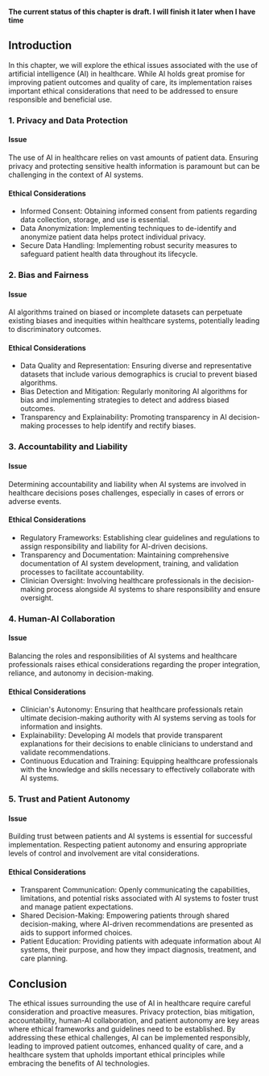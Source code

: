**The current status of this chapter is draft. I will finish it later when I have time**

Introduction
------------

In this chapter, we will explore the ethical issues associated with the use of artificial intelligence (AI) in healthcare. While AI holds great promise for improving patient outcomes and quality of care, its implementation raises important ethical considerations that need to be addressed to ensure responsible and beneficial use.

### 1. Privacy and Data Protection

#### Issue

The use of AI in healthcare relies on vast amounts of patient data. Ensuring privacy and protecting sensitive health information is paramount but can be challenging in the context of AI systems.

#### Ethical Considerations

* Informed Consent: Obtaining informed consent from patients regarding data collection, storage, and use is essential.
* Data Anonymization: Implementing techniques to de-identify and anonymize patient data helps protect individual privacy.
* Secure Data Handling: Implementing robust security measures to safeguard patient health data throughout its lifecycle.

### 2. Bias and Fairness

#### Issue

AI algorithms trained on biased or incomplete datasets can perpetuate existing biases and inequities within healthcare systems, potentially leading to discriminatory outcomes.

#### Ethical Considerations

* Data Quality and Representation: Ensuring diverse and representative datasets that include various demographics is crucial to prevent biased algorithms.
* Bias Detection and Mitigation: Regularly monitoring AI algorithms for bias and implementing strategies to detect and address biased outcomes.
* Transparency and Explainability: Promoting transparency in AI decision-making processes to help identify and rectify biases.

### 3. Accountability and Liability

#### Issue

Determining accountability and liability when AI systems are involved in healthcare decisions poses challenges, especially in cases of errors or adverse events.

#### Ethical Considerations

* Regulatory Frameworks: Establishing clear guidelines and regulations to assign responsibility and liability for AI-driven decisions.
* Transparency and Documentation: Maintaining comprehensive documentation of AI system development, training, and validation processes to facilitate accountability.
* Clinician Oversight: Involving healthcare professionals in the decision-making process alongside AI systems to share responsibility and ensure oversight.

### 4. Human-AI Collaboration

#### Issue

Balancing the roles and responsibilities of AI systems and healthcare professionals raises ethical considerations regarding the proper integration, reliance, and autonomy in decision-making.

#### Ethical Considerations

* Clinician's Autonomy: Ensuring that healthcare professionals retain ultimate decision-making authority with AI systems serving as tools for information and insights.
* Explainability: Developing AI models that provide transparent explanations for their decisions to enable clinicians to understand and validate recommendations.
* Continuous Education and Training: Equipping healthcare professionals with the knowledge and skills necessary to effectively collaborate with AI systems.

### 5. Trust and Patient Autonomy

#### Issue

Building trust between patients and AI systems is essential for successful implementation. Respecting patient autonomy and ensuring appropriate levels of control and involvement are vital considerations.

#### Ethical Considerations

* Transparent Communication: Openly communicating the capabilities, limitations, and potential risks associated with AI systems to foster trust and manage patient expectations.
* Shared Decision-Making: Empowering patients through shared decision-making, where AI-driven recommendations are presented as aids to support informed choices.
* Patient Education: Providing patients with adequate information about AI systems, their purpose, and how they impact diagnosis, treatment, and care planning.

Conclusion
----------

The ethical issues surrounding the use of AI in healthcare require careful consideration and proactive measures. Privacy protection, bias mitigation, accountability, human-AI collaboration, and patient autonomy are key areas where ethical frameworks and guidelines need to be established. By addressing these ethical challenges, AI can be implemented responsibly, leading to improved patient outcomes, enhanced quality of care, and a healthcare system that upholds important ethical principles while embracing the benefits of AI technologies.
